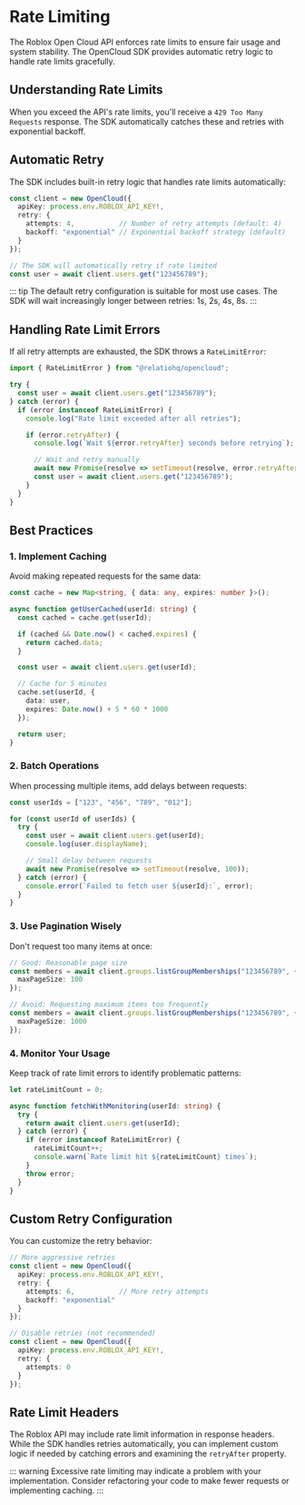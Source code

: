 # Rate Limiting

The Roblox Open Cloud API enforces rate limits to ensure fair usage and system stability. The OpenCloud SDK provides automatic retry logic to handle rate limits gracefully.

## Understanding Rate Limits

When you exceed the API's rate limits, you'll receive a `429 Too Many Requests` response. The SDK automatically catches these and retries with exponential backoff.

## Automatic Retry

The SDK includes built-in retry logic that handles rate limits automatically:

```typescript
const client = new OpenCloud({
  apiKey: process.env.ROBLOX_API_KEY!,
  retry: {
    attempts: 4,           // Number of retry attempts (default: 4)
    backoff: "exponential" // Exponential backoff strategy (default)
  }
});

// The SDK will automatically retry if rate limited
const user = await client.users.get("123456789");
```

::: tip
The default retry configuration is suitable for most use cases. The SDK will wait increasingly longer between retries: 1s, 2s, 4s, 8s.
:::

## Handling Rate Limit Errors

If all retry attempts are exhausted, the SDK throws a `RateLimitError`:

```typescript
import { RateLimitError } from "@relatiohq/opencloud";

try {
  const user = await client.users.get("123456789");
} catch (error) {
  if (error instanceof RateLimitError) {
    console.log("Rate limit exceeded after all retries");

    if (error.retryAfter) {
      console.log(`Wait ${error.retryAfter} seconds before retrying`);

      // Wait and retry manually
      await new Promise(resolve => setTimeout(resolve, error.retryAfter! * 1000));
      const user = await client.users.get("123456789");
    }
  }
}
```

## Best Practices

### 1. Implement Caching

Avoid making repeated requests for the same data:

```typescript
const cache = new Map<string, { data: any, expires: number }>();

async function getUserCached(userId: string) {
  const cached = cache.get(userId);

  if (cached && Date.now() < cached.expires) {
    return cached.data;
  }

  const user = await client.users.get(userId);

  // Cache for 5 minutes
  cache.set(userId, {
    data: user,
    expires: Date.now() + 5 * 60 * 1000
  });

  return user;
}
```

### 2. Batch Operations

When processing multiple items, add delays between requests:

```typescript
const userIds = ["123", "456", "789", "012"];

for (const userId of userIds) {
  try {
    const user = await client.users.get(userId);
    console.log(user.displayName);

    // Small delay between requests
    await new Promise(resolve => setTimeout(resolve, 100));
  } catch (error) {
    console.error(`Failed to fetch user ${userId}:`, error);
  }
}
```

### 3. Use Pagination Wisely

Don't request too many items at once:

```typescript
// Good: Reasonable page size
const members = await client.groups.listGroupMemberships("123456789", {
  maxPageSize: 100
});

// Avoid: Requesting maximum items too frequently
const members = await client.groups.listGroupMemberships("123456789", {
  maxPageSize: 1000
});
```

### 4. Monitor Your Usage

Keep track of rate limit errors to identify problematic patterns:

```typescript
let rateLimitCount = 0;

async function fetchWithMonitoring(userId: string) {
  try {
    return await client.users.get(userId);
  } catch (error) {
    if (error instanceof RateLimitError) {
      rateLimitCount++;
      console.warn(`Rate limit hit ${rateLimitCount} times`);
    }
    throw error;
  }
}
```

## Custom Retry Configuration

You can customize the retry behavior:

```typescript
// More aggressive retries
const client = new OpenCloud({
  apiKey: process.env.ROBLOX_API_KEY!,
  retry: {
    attempts: 6,           // More retry attempts
    backoff: "exponential"
  }
});

// Disable retries (not recommended)
const client = new OpenCloud({
  apiKey: process.env.ROBLOX_API_KEY!,
  retry: {
    attempts: 0
  }
});
```

## Rate Limit Headers

The Roblox API may include rate limit information in response headers. While the SDK handles retries automatically, you can implement custom logic if needed by catching errors and examining the `retryAfter` property.

::: warning
Excessive rate limiting may indicate a problem with your implementation. Consider refactoring your code to make fewer requests or implementing caching.
:::
